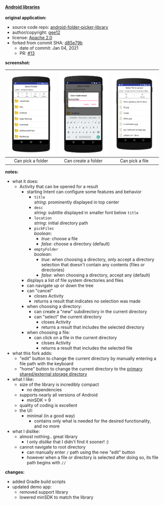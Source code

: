 #### [Android libraries](https://github.com/warren-bank/Android-libraries/tree/fork/kashifo/android-folder-picker-library/PR13-gee12)

__original application:__

* source code repo: [android-folder-picker-library](https://github.com/gee12/android-folder-picker-library)
* author/copyright: [gee12](https://github.com/gee12)
* license: [Apache 2.0](https://github.com/gee12/android-folder-picker-library/blob/d85e79b697664cc081fef43dea431aa53a8e3b47/LICENSE)
* forked from commit SHA: [d85e79b](https://github.com/gee12/android-folder-picker-library/tree/d85e79b697664cc081fef43dea431aa53a8e3b47)
  * date of commit: Jan 04, 2021
  * PR: [#13](https://github.com/kashifo/android-folder-picker-library/pull/13)

__screenshot:__

| ![folderpicker](./.screenshots/1.png) | ![folderpicker](./.screenshots/2.png) | ![folderpicker](./.screenshots/3.png) |
|:-----------------:|:-------------------:|:---------------:|
| Can pick a folder | Can create a folder | Can pick a file |

__notes:__

* what it does:
  * Activity that can be opened for a result
    * starting Intent can configure some features and behavior
      * `title`<br>_string_: prominently displayed in top center
      * `desc`<br>_string_: subtitle displayed in smaller font below `title`
      * `location`<br>_string_: initial directory path
      * `pickFiles`<br>_boolean_:
        * _true_: choose a file
        * _false_: choose a directory (default)
      * `emptyFolder`<br>_boolean_:
        * _true_: when choosing a directory, only accept a directory selection that doesn't contain any contents (files or directories)
        * _false_: when choosing a directory, accept any (default)
    * displays a list of file system directories and files
    * can navigate up or down the tree
    * can "cancel"
      * closes Activity
      * returns a result that indicates no selection was made
    * when choosing a directory:
      * can create a "new" subdirectory in the current directory
      * can "select" the current directory
        * closes Activity
        * returns a result that includes the selected directory
    * when choosing a file:
      * can click on a file in the current directory
        * closes Activity
        * returns a result that includes the selected file
* what this fork adds:
  * "edit" button to change the current directory by manually entering a file path with the keyboard
  * "home" button to change the current directory to the [primary shared/external storage directory](https://developer.android.com/reference/android/os/Environment#getExternalStorageDirectory())
* what I like:
  * size of the library is incredibly compact
    * no dependencies
  * supports nearly all versions of Android
    * minSDK = 9
  * quality of coding is excellent
  * the UI:
    * minimal (in a good way)
      * contains only what is needed for the desired functionality, and no more
* what I dislike:
  * almost nothing.. great library
    * I only _dislike_ that I didn't find it sooner! :)
  * cannot navigate to root directory
    * can manually enter `/` path using the new "edit" button
    * however when a file or directory is selected after doing so, its file path begins with `//`

__changes:__

* added Gradle build scripts
* updated demo app:
  * removed support library
  * lowered minSDK to match the library
